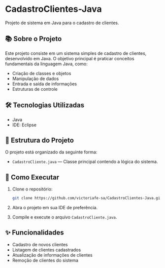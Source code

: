 # CadastroClientes-Java

Projeto de sistema em Java para o cadastro de clientes.

## 📚 Sobre o Projeto

Este projeto consiste em um sistema simples de cadastro de clientes, desenvolvido em Java. O objetivo principal é praticar conceitos fundamentais da linguagem Java, como:

- Criação de classes e objetos
- Manipulação de dados
- Entrada e saída de informações
- Estruturas de controle

## 🛠 Tecnologias Utilizadas

- Java
- IDE: Eclipse

## 📂 Estrutura do Projeto

O projeto está organizado da seguinte forma:

- `CadastroCliente.java` — Classe principal contendo a lógica do sistema.

## 🚀 Como Executar

1. Clone o repositório:
   ```bash
   git clone https://github.com/victoriafe-sa/CadastroClientes-Java.git
   ```


2. Abra o projeto em sua IDE de preferência.

3. Compile e execute o arquivo `CadastroCliente.java`.

## ✨ Funcionalidades

- Cadastro de novos clientes
- Listagem de clientes cadastrados
- Atualização de informações de clientes
- Remoção de clientes do sistema
